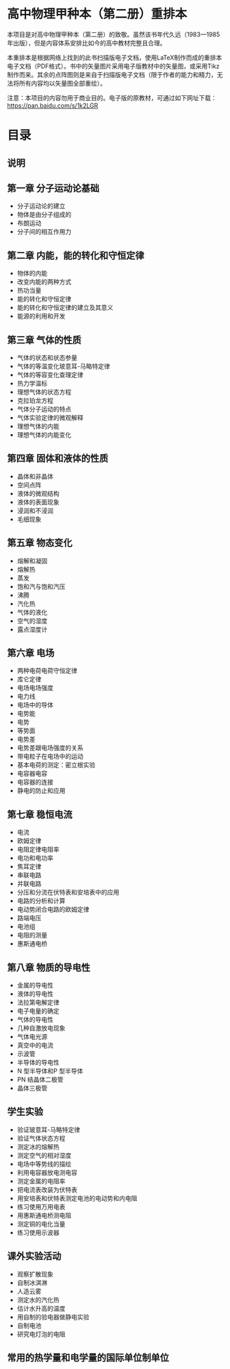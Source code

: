 # 高中物理甲种本（第二册）重排本
本项目是对高中物理甲种本（第二册）的致敬。虽然该书年代久远（1983—1985年出版），但是内容体系安排比如今的高中教材完整且合理。

本重排本是根据网络上找到的此书扫描版电子文档，使用LaTeX制作而成的重排本电子文档（PDF格式）。书中的矢量图片采用电子版教材中的矢量图，或采用Tikz制作而来。其余的点阵图则是来自于扫描版电子文档（限于作者的能力和精力，无法将所有内容均以矢量图全部重绘）。

注意：本项目的内容勿用于商业目的。电子版的原教材，可通过如下网址下载：https://pan.baidu.com/s/1k2LGR


# 目录
## 说明
## 第一章  分子运动论基础
* 分子运动论的建立       
* 物体是由分子组成的          
* 布朗运动                         
* 分子间的相互作用力        
       
## 第二章  内能，能的转化和守恒定律
* 物体的内能                        
* 改变内能的两种方式              
* 热功当量                         
* 能的转化和守恒定律                  
* 能的转化和守恒定律的建立及其意义     
* 能源的利用和开发       
           
## 第三章  气体的性质
* 气体的状态和状态参量          
* 气体的等温变化玻意耳-马略特定律      
* 气体的等容变化查理定律            
* 热力学温标                         
* 理想气体的状态方程                  
* 克拉珀龙方程                       
* 气体分子运动的特点                    
* 气体实验定律的微观解释                  
* 理想气体的内能                  
* 理想气体的内能变化    
           
## 第四章  固体和液体的性质
* 晶体和非晶体                
* 空间点阵                        
* 液体的微观结构                     
* 液体的表面现象                   
* 浸润和不浸润                    
* 毛细现象         
                 
## 第五章  物态变化
* 熔解和凝固            
* 熔解热                   
* 蒸发               
* 饱和汽与饱和汽压            
* 沸腾                         
* 汽化热                   
* 气体的液化                 
* 空气的湿度                       
* 露点湿度计                

## 第六章  电场
* 两种电荷电荷守恒定律      
* 库仑定律                       
* 电场电场强度           
* 电力线                   
* 电场中的导体            
* 电势能                  
* 电势                  
* 等势面                
* 电势差                    
* 电势差跟电场强度的关系                
* 带电粒子在电场中的运动           
* 基本电荷的测定：密立根实验             
* 电容器电容                    
* 电容器的连接                     
* 静电的防止和应用                 

## 第七章  稳恒电流
* 电流              
* 欧姆定律                      
* 电阻定律电阻率                     
* 电功和电功率                       
* 焦耳定律                          
* 串联电路                           
* 并联电路         
* 分压和分流在伏特表和安培表中的应用    
* 电路的分析和计算                      
* 电动势闭合电路的欧姆定律         
* 路端电压                   
* 电池组                     
* 电阻的测量                     
* 惠斯通电桥 
                   
## 第八章  物质的导电性
* 金属的导电性     
* 液体的导电性                  
* 法拉第电解定律                   
* 电子电量的确定                    
* 气体的导电性                     
* 几种自激放电现象                   
* 气体电光源                         
* 真空中的电流                     
* 示波管                           
* 半导体的导电性           
* N 型半导体和P 型半导体            
* PN 结晶体二极管                   
* 晶体三极管            
          
## 学生实验
* 验证玻意耳-马略特定律        
* 验证气体状态方程            
* 测定冰的熔解热                  
* 测定空气的相对湿度                    
* 电场中等势线的描绘                     
* 利用电容器放电测电容                   
* 测定金属的电阻率                     
* 把电流表改装为伏特表                  
* 用安培表和伏特表测定电池的电动势和内电阻   
* 练习使用万用电表            
* 用惠斯通电桥测电阻      
* 测定铜的电化当量                
* 练习使用示波器   
              
## 课外实验活动
* 观察扩散现象              
* 自制冰淇淋                      
* 人造云雾                     
* 测定水的汽化热                       
* 估计水升高的温度                      
* 用自制的验电器做静电实验              
* 自制电池                         
* 研究电灯泡的电阻           
        
## 常用的热学量和电学量的国际单位制单位
